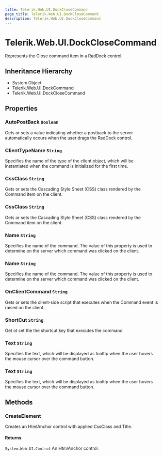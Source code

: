 ```yaml
---
title: Telerik.Web.UI.DockCloseCommand
page_title: Telerik.Web.UI.DockCloseCommand
description: Telerik.Web.UI.DockCloseCommand
---
```


# Telerik.Web.UI.DockCloseCommand

Represents the Close command item in a RadDock control.

## Inheritance Hierarchy

* System.Object
* Telerik.Web.UI.DockCommand
* Telerik.Web.UI.DockCloseCommand

## Properties

###  AutoPostBack `Boolean`

Gets or sets a value indicating whether a postback to the server
            automatically occurs when the user drags the RadDock control.

###  ClientTypeName `String`

Specifies the name of the type of the client object, which
            will be instantiated when the command is initialized for the first time.

###  CssClass `String`

Gets or sets the Cascading Style Sheet (CSS) class rendered by the Command item
            on the client.

###  CssClass `String`

Gets or sets the Cascading Style Sheet (CSS) class rendered by the Command item
            on the client.

###  Name `String`

Specifies the name of the command. The value of this property is used
            to determine on the server which command was clicked on the client.

###  Name `String`

Specifies the name of the command. The value of this property is used
            to determine on the server which command was clicked on the client.

###  OnClientCommand `String`

Gets or sets the client-side script that executes when the Command event is raised
            on the client.

###  ShortCut `String`

Get ot set the the shortcut key that executes the command

###  Text `String`

Specifies the text, which will be displayed as tooltip when the user
            hovers the mouse cursor over the command button.

###  Text `String`

Specifies the text, which will be displayed as tooltip when the user
            hovers the mouse cursor over the command button.

## Methods

###  CreateElement

Creates an HtmlAnchor control with applied CssClass and Title.

#### Returns

`System.Web.UI.Control` An HtmlAnchor control.

